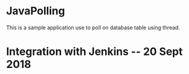 # JavaPolling
This is a sample application use to poll on database table using thread.

# Integration with Jenkins -- 20 Sept 2018
